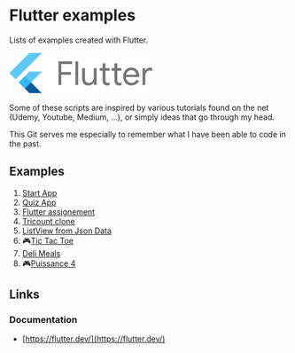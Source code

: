 

# Flutter examples


Lists of examples created with Flutter.


![](images/flutter_logo.svg)

Some of these scripts are inspired by various tutorials found on the net (Udemy, Youtube, Medium, ...), or simply ideas that go through my head.


This Git serves me especially to remember what I have been able to code in the past.

## Examples

1. [Start App](apps/000_start_app)
2. [Quiz App](apps/001_quiz_app)
3. [Flutter assignement](apps/002_flutter_assignment)
4. [Tricount clone](apps/003_tricount)
5. [ListView from Json Data](apps/004_list_from_json)
6. 🎮[Tic Tac Toe](apps/005_tictactoe)
7. [Deli Meals](apps/006_deli_meals)
8. 🎮[Puissance 4](apps/007_puissance_4)

## Links

### Documentation 

* [https://flutter.dev/](https://flutter.dev/)
